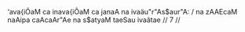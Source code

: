‘ava{iÔaM ca inava{iÔaM ca janaA na ivaäu"r"As$aur"A: /
na zAAEcaM naAipa caAcaAr"Ae na s$atyaM taeSau ivaâtae // 7 //